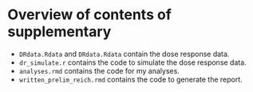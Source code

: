 # Overview of contents of supplementary

* `DRdata.Rdata` and `DRdata.Rdata` contain the dose response data.
* `dr_simulate.r` contains the code to simulate the dose response data.
* `analyses.rmd` contains the code for my analyses.  
* `written_prelim_reich.rmd` contains the code to generate the report.
